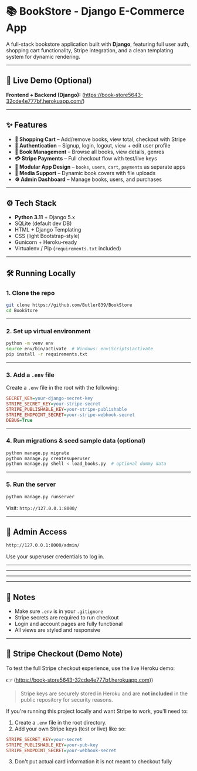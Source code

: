 # 📚 BookStore - Django E-Commerce App

A full-stack bookstore application built with **Django**, featuring full user auth, shopping cart functionality, Stripe integration, and a clean templating system for dynamic rendering.

---

## 🔗 Live Demo (Optional)

**Frontend + Backend (Django):** (https://book-store5643-32cde4e777bf.herokuapp.com/)

---

## ✨ Features

- **🛒 Shopping Cart** – Add/remove books, view total, checkout with Stripe
- **🔐 Authentication** – Signup, login, logout, view + edit user profile
- **📖 Book Management** – Browse all books, view details, genres
- **💳 Stripe Payments** – Full checkout flow with test/live keys
- **📂 Modular App Design** – `books`, `users`, `cart`, `payments` as separate apps
- **📸 Media Support** – Dynamic book covers with file uploads
- **⚙️ Admin Dashboard** – Manage books, users, and purchases

---

## ⚙️ Tech Stack

- **Python 3.11** + Django 5.x
- SQLite (default dev DB)
- HTML + Django Templating
- CSS (light Bootstrap-style)
- Gunicorn + Heroku-ready
- Virtualenv / Pip (`requirements.txt` included)

---

## 🛠 Running Locally

### 1. Clone the repo
```bash
git clone https://github.com/Butler839/BookStore
cd BookStore
```

---

### 2. Set up virtual environment
```bash
python -m venv env
source env/bin/activate  # Windows: env\Scripts\activate
pip install -r requirements.txt
```

---

### 3. Add a `.env` file

Create a `.env` file in the root with the following:

```ini
SECRET_KEY=your-django-secret-key
STRIPE_SECRET_KEY=your-stripe-secret
STRIPE_PUBLISHABLE_KEY=your-stripe-publishable
STRIPE_ENDPOINT_SECRET=your-stripe-webhook-secret
DEBUG=True
```

---

### 4. Run migrations & seed sample data (optional)

```bash
python manage.py migrate
python manage.py createsuperuser
python manage.py shell < load_books.py  # optional dummy data
```

---

### 5. Run the server

```bash
python manage.py runserver
```

Visit: `http://127.0.0.1:8000/`

---

## 🔐 Admin Access

```bash
http://127.0.0.1:8000/admin/
```

Use your superuser credentials to log in.

---


---


---


---

## 📌 Notes

- Make sure `.env` is in your `.gitignore`
- Stripe secrets are required to run checkout
- Login and account pages are fully functional
- All views are styled and responsive

---
 ## 🧪 Stripe Checkout (Demo Note)

To test the full Stripe checkout experience, use the live Heroku demo:

👉 (https://book-store5643-32cde4e777bf.herokuapp.com))

> Stripe keys are securely stored in Heroku and are **not included** in the public repository for security reasons.

If you're running this project locally and want Stripe to work, you'll need to:
1. Create a `.env` file in the root directory.
2. Add your own Stripe keys (test or live) like so:

```ini
STRIPE_SECRET_KEY=your-secret
STRIPE_PUBLISHABLE_KEY=your-pub-key
STRIPE_ENDPOINT_SECRET=your-webhook-secret
```
3. Don't put actual card information it is not meant to checkout fully

